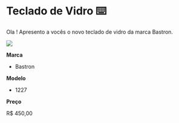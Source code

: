 # Teclado de Vidro :keyboard:

Ola ! Apresento a vocês o novo teclado de vidro da marca Bastron.



![](C:\Users\-\Desktop\leo\D_NQ_NP_899683-MLB27517527729_062018-O.jpg)


**Marca**

- Bastron

**Modelo**

- 1227

**Preço**

R$ 450,00
